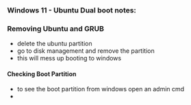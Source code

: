 ### Windows 11 - Ubuntu Dual boot notes:

### Removing Ubuntu and GRUB
- delete the ubuntu partition
- go to disk management and remove the partition
- this will mess up booting to windows

#### Checking Boot Partition
- to see the boot partition from windows open an admin cmd
- 
